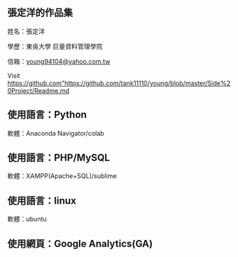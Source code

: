 張定洋的作品集
------------------------------------------------------
姓名：張定洋

學歷：東吳大學  巨量資料管理學院

信箱：young94104@yahoo.com.tw

Visit https://github.com"https://github.com/tank11110/young/blob/master/Side%20Project/Readme.md

使用語言：Python
--------------------------------------------

軟體：Anaconda Navigator/colab

使用語言：PHP/MySQL
--------------------------------------------

軟體：XAMPP(Apache+SQL)/sublime

使用語言：linux
-------------------------------------------

軟體：ubuntu

使用網頁：Google Analytics(GA)
-------------------------------------------
